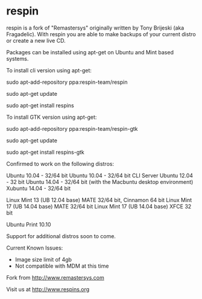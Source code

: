 # respin
respin is a fork of "Remastersys" originally written by Tony Brijeski (aka Fragadelic). With respin you are able to make backups of your current distro or create a new live CD.

Packages can be installed using apt-get on Ubuntu and Mint based systems. 

To install cli version using apt-get:

sudo apt-add-repository ppa:respin-team/respin

sudo apt-get update

sudo apt-get install respins

To install GTK version using apt-get:

sudo apt-add-repository ppa:respin-team/respin-gtk

sudo apt-get update

sudo apt-get install respins-gtk

Confirmed to work on the following distros:

Ubuntu 10.04 - 32/64 bit Ubuntu 10.04 - 32/64 bit CLI Server Ubuntu 12.04 - 32 bit Ubuntu 14.04 - 32/64 bit (with the Macbuntu desktop environment) Xubuntu 14.04 - 32/64 bit

Linux Mint 13 (UB 12.04 base) MATE 32/64 bit, Cinnamon 64 bit Linux Mint 17 (UB 14.04 base) MATE 32/64 bit Linux Mint 17 (UB 14.04 base) XFCE 32 bit

Ubuntu Print 10.10

Support for additional distros soon to come.

Current Known Issues:

- Image size limit of 4gb
- Not compatible with MDM at this time

Fork from http://www.remastersys.com

Visit us at http://www.respins.org 
